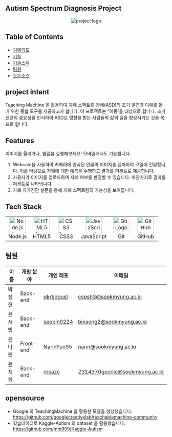 ## Autism Spectrum Diagnosis Project

<p align="center">
<img src="https://github.com/qkrtjdgusl/OSP_Project/assets/133832857/f64e7f8e-f9bb-43da-b910-f788d2ae31d7" alt="project logo">
</p>

## Table of Contents

- [기획의도](#project-intent)
- [기능](#Features-기능)
- [기술스택](#tech-stack)
- [팀원](#팀원)
- [오픈소스](#opensource)

## project intent

Teaching Machine 을 활용하여 자폐 스펙트럼 장애(ASD)의 조기 발견과 이해를 돕기 위한 종합 도구를 제공하고자 합니다. 이 프로젝트는 "아동'을 대상으로 합니다. 조기 진단의 중요성을 인식하여 ASD로 영향을 받는 사람들의 삶의 질을 향상시키는 것을 목표로 합니다.

## Features

이미지를 올리거나, 웹캠을 실행해보세요! 모바일에서도 가능합니다.

1. Webcam을 사용하여 카메라에 인식된 인물의 이미지를 캡처하여 모델에 전달합니다. 이를 바탕으로 자폐에 대한 예측을 수행하고 결과를 퍼센트로 제공합니다.
2. 사용자가 이미지를 업로드하여 자폐 여부를 판정할 수 있습니다. 마찬가지로 결과를 퍼센트로 나타냅니다.
3. 자폐 자가진단 설문을 통해 자폐 스펙트럼의 가능성을 보여줍니다.

## Tech Stack

<table>
  <tbody>
    <tr>
      <td width="60">
        <div align="center"><a href="https://nodejs.org" target="_blank"><img src="https://upload.wikimedia.org/wikipedia/commons/thumb/d/d9/Node.js_logo.svg/1180px-Node.js_logo.svg.png" alt="Node.js Logo" width="50" height="50"/></a><br>Node.js</br></div>
      </td>
      <td width="60">
        <div align="center"><img src="https://profilinator.rishav.dev/skills-assets/html5-original-wordmark.svg" alt="HTML5 Logo" width="50" height="50"/><br>HTML5</br></div>
      </td>
      <td width="60">
        <div align="center"><img src="https://profilinator.rishav.dev/skills-assets/css3-original-wordmark.svg" alt="CSS3 Logo" width="50" height="50"/><br>CSS3</br></div>
      </td>
      <td width="60">
        <div align="center"><a href="https://developer.mozilla.org/en-US/docs/Web/JavaScript" target="_blank"><img src="https://upload.wikimedia.org/wikipedia/commons/thumb/9/99/Unofficial_JavaScript_logo_2.svg/2048px-Unofficial_JavaScript_logo_2.svg.png" alt="JavaScript Logo" width="50" height="50"/></a><br>JavaScript</br></div>
      </td>
      <td width="60">
        <div align="center"><img src="https://profilinator.rishav.dev/skills-assets/git-scm-icon.svg" alt="Git Logo" width="50" height="50"/><br>Git</br></div>
      </td>
      <td width="60">
        <div align="center"><img src="https://cdn.jsdelivr.net/npm/simple-icons@3.0.1/icons/github.svg" alt="GitHub Logo" width="50" height="50"/><br>GitHub</br></div>
      </td>
    </tr>
  </tbody>
</table>

## 팀원

| 이름   | 개발 분야 | 개인 레포                                   | 이메일                        |
| ------ | --------- | ------------------------------------------- | ----------------------------- |
| 박성현 | Back-end  | [qkrtjdgusl](https://github.com/qkrtjdgusl) | cspsh3@sookmyung.ac.kr        |
| 윤서빈 | Back-end  | [seobin0224](https://github.com/seobin0224) | binsong2@sookmyung.ac.kr      |
| 윤나린 | Front-end | [NarinYun95](https://github.com/NarinYun95) | narin@sookmyung.ac.kr         |
| 윤지원 | Back-end  | [rosaze](https://github.com/rosaze)         | 2314370geenie@sookmyung.ac.kr |

## opensource

- Google 의 TeachingMachine 을 활용한 모델을 생성했습니다. https://github.com/googlecreativelab/teachablemachine-community
- 학습데이터로 Kaggle-Autism 의 dataset 을 활용했습니다. https://github.com/mm909/Kaggle-Autism
